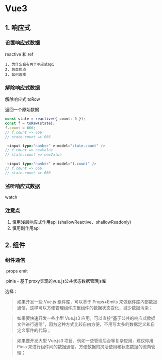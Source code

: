 # Vue3

## 1. 响应式

### 设置响应式数据

reactive 和 ref

 	1. 为什么会有两个响应式api
 	2. 各自优点
 	3. 如何选择

### 解除响应式数据

 解除响应式 toRow

返回一个原始数据

```typescript
const state = reactive({ count: 0 });
const f = toRaw(state);
f.count = 666;
// f.count => 666 
// state.count => 666

 <input type="number" v-model="state.count" />
// f.count => newValue 
// state.count => newValue
     
 <input type="number" v-model="f.count" />
// f.count => 666
// state.count => 666
```



### 监听响应式数据	

watch

### 注意点

1. 慎用浅层响应式作用api (shallowReactive、shallowReadonly)
2. 慎用副作用api



## 2. 组件

### 组件通信

​	props emit

​	pinia - 基于proxy实现的vue.js公共状态数据管理js库

选择：

> 如果开发一些 Vue.js 组件库，可以基于 Props+Emits 来做组件库内部数据通信，这样可以方便管理组件库里组件的数据状态变化，减少数据污染；

> 如果要快速开发一些小型 Vue.js3 应用，可以直接“基于公共的响应式数据文件进行通信”，因为这种方式比较自由方便，不用写太多的数据定义和自定义事件的代码；

> 如果要开发大型 Vue.js3 项目，例如一些管理后台等复杂应用，建议你用 Pinia 来进行组件间的数据通信，方便数据的灵活使用和状态数据的流向管理；